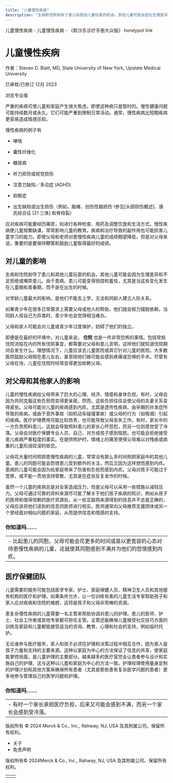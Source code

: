 ```yaml
---
title: "儿童慢性疾病"
description: "生病和住院剥夺了患儿和其他儿童玩耍的机会。其他儿童可能会因为生理差异和不足拒绝或嘲弄患儿。由于患病，患儿可能变得扭捏和羞怯，尤其是当这些变化发生在儿童期和青春期，而不是在出生的时候。"
---
```


﻿儿童慢性疾病 \- 儿童慢性疾病 \- 《默沙东诊疗手册大众版》 honeypot link

# 儿童慢性疾病

作者：Steven D. Blatt, MD, State University of New York, Upstate Medical University

已审核/已修订 12月 2023

浏览专业版

严重的疾病可使儿童和家庭产生很大焦虑，即使这种病只是暂时的。慢性健康问题可能持续数月或永久。它们可能严重到限制日常活动。通常，慢性疾病比短期疾病更容易造成情感压抑。

慢性疾病的例子有

- 哮喘

- 囊性纤维化

- 糖尿病

- 听力损伤或视觉损伤

- 注意力缺陷／多动症 (ADHD)

- 抑郁症

- 出生缺陷或出生损伤（例如，脑瘫、创伤性脑损伤 \参见[头部损伤概述\]、唐氏综合征 \[21 三体\] 和脊柱裂）


应对疾病可能要经历痛苦，如进行各种检查、用药及调整饮食和生活方式。慢性疾病使儿童频繁缺课，常常影响儿童的教育。疾病和治疗导致的副作用也可能损害儿童学习的能力。即使父母和老师对患慢性疾病儿童的成绩期望降低，但是对父母来说，重要的是要保持鞭策和鼓励儿童取得最好的成绩。

## 对儿童的影响

生病和住院剥夺了患儿和其他儿童玩耍的机会。其他儿童可能会因为生理差异和不足拒绝或嘲弄患儿。由于患病，患儿可能变得扭捏和羞怯，尤其是当这些变化发生在儿童期和青春期，而不是在出生的时候。

对学龄儿童最大的影响，是他们不能去上学，无法和同龄人建立人际关系。

如果青少年在很多日常需求上需要父母或他人的帮助，他们就会努力摆脱依赖。当同龄人视自己为异类时，青少年也会觉得相当难办。

父母和家人可能会对儿童或青少年过度保护，妨碍了他们的独立。

即便是在最好的环境中，对儿童来说， **住院** 也是一件非常恐怖的事情。包括常规住院流程在内的所有住院事宜，都需要对父母和患儿言明，这样他们就知道住院期间会发生什么。理想情况下，儿童应该去儿童医院或其它针对儿童的医院。大多数医院鼓励父母陪在患儿左右，甚至陪他们做可能会感到疼痛或恐惧的手术。尽管有父母在场，儿童在住院时经常变得更加依赖父母。

## 对父母和其他家人的影响

儿童的慢性疾病给父母带来了巨大的心理、经济、情感和身体负担。有时，父母会因为共同克服这些负担而变得更亲密。然而，这些负担往往会使父母的夫妻关系变得紧张。父母可能对儿童的疾病感到内疚，尤其是遗传性疾病、由孕期的并发症所导致的疾病，或由于意外事故（如机动车碰撞事故）或父母的行为（如吸烟）引起的疾病。医疗护理费用可能比较昂贵，也可能导致父母丢失工作。有时，家长中的一方负责照料患儿，这就会导致照料患儿的家长心怀怨怼，而另一位则感觉受了冷落。父母会对医疗保健专业人员、自己、对方或孩子感到恼怒。也可能会拒绝接受患儿疾病严重程度的事实。在提供照护时，情绪上的痛苦使得父母难以对残疾或病重的儿童形成较深的依恋。

父母花大量时间照顾患慢性疾病的儿童，常常没有那么多时间照顾家庭中的其他儿童。患儿的同胞可能会怨恨患儿受到额外的关注，然后又因为这样想而感到内疚。患病的儿童可能会因为给家庭带来了伤害和负担而感到内疚。父母对孩子可能过于宽厚，或不能一贯地坚持管教，尤其是在症状反复发作的时候。

虽然一个儿童的疾病总是对全家造成压力，但是父母可以采用一些措施以减轻压力。父母可通过可靠的资料来源尽可能了解关于他们孩子疾病的知识，例如从孩子的医师和值得信赖的医疗资源处。从一些互联网来源得到的信息并不总是正确的，父母应该将他们读到的信息同医师进行核实。医师通常向父母推荐支援团体或另一个曾经面对相似问题的家庭，从而提供信息和情感的支持。

### 你知道吗……

|     |
| --- |
| - 比起患儿的同胞，父母可能会花更多的时间或是以更宽容的心态对待患慢性疾病的儿童，这就使其同胞感到不满并为他们的怨恨感到内疚。 |

## 医疗保健团队

儿童需要的服务可能包括医学专家、护士、家庭保健人员、精神卫生人员和其他服务机构的医疗和护理。如果条件允许，让一位训练有素的儿童生活专家帮助孩子和家人应对疾病和住院的难题，这将是孩子和父母非常棒的资源。

患复杂慢性疾病的儿童需要一名主管来帮助协调对患儿的护理。患儿的医师、护士、社会工作者或其他专家都可担任主管。主管还能确保儿童接受社交技巧方面的训练及家庭和儿童都能接受适当的咨询、教育、心理和社会的支持，例如临时托护。

无论谁参与医疗服务，家人和孩子必须在护理和决策过程中相互合作，因为家人是孩子力量和支持的主要来源。这种以家庭为中心的方法保证了信息的共享，使家庭能掌控局面，是儿童护理的主要部分。越来越多的医疗室完全让患者参与设计和实施自己的护理，这与这种以儿童和家庭为中心的方法一致。护理经理使用量身定制的护理计划和其他方案来确保所有患者（尤其是那些患有复杂医学问题的患者）更多地参与管理自己的医学问题和护理。

### 你知道吗……

|     |
| --- |
| - 有时一个家长承担医疗负担，后来又可能会感到不满，而另一个家长会感到受冷落。 |



版权所有 © 2024
Merck & Co., Inc., Rahway, NJ, USA 及其附属公司。保留所有权利。

- 关于
- 免责声明

版权所有© 2024Merck & Co., Inc., Rahway, NJ, USA 及其附属公司。保留所有权利。

|     |     |
| --- | --- |
|  |  |